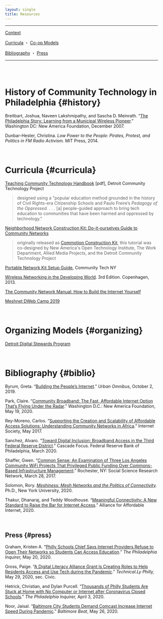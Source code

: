 ```yaml
---
layout: single
title: Resources
---
```


***********

<div class="tc f3">

[Context](#history)

[Curricula](#curricula) ・ [Co-op Models](#organizing)

[Bibliography](#biblio) ・ [Press](#press)

</div>

***********

<br/>
<br/>

# History of Community Technology in Philadelphia {#history}

Breitbart, Joshua, Naveen Lakshmipathy, and Sascha D. Meinrath. “[The Philadelphia Story: Learning from a Municipal Wireless Pioneer](https://technical.ly/wp-content/uploads/2017/03/wireless-philadelphia-report-breitbart-et-al.pdf).” Washington DC: New America Foundation, December 2007.

Dunbar-Hester, Christina. *Low Power to the People: Pirates, Protest, and Politics in FM Radio Activism.* MIT Press, 2014.

<br/>

# Curricula {#curricula}

[Teaching Community Technology Handbook](https://detroitcommunitytech.org/teachcommtech) [pdf], Detroit Community Technology Project

> designed using a "popular education method grounded in the history of Civil Rights-era Citizenship Schools and Paulo Freire’s *Pedagogy of the Oppressed.* . . . [a] people-guided approach to bring tech education to communities that have been harmed and oppressed by technology."

[Neighborhood Network Construction Kit: Do-it-ourselves Guide to Community Networks](https://communitytechnology.github.io/docs/cck/index.html)

> originally released as [Commotion Construction Kit](https://commotionwireless.net/docs/cck/), this tutorial was co-designed by New America's Open Technology Institute, The Work Department, Allied Media Projects, and the Detroit Community Technology Project

[Portable Network Kit Setup Guide](http://communitytechny.org/stepping-through-the-portal-ctny-the-pandemic/), Community Tech NY

[Wireless Networking in the Developing World](http://wndw.net). 3rd Edition. Copenhagen, 2013.

[The Community Network Manual: How to Build the Internet Yourself](https://bibliotecadigital.fgv.br/dspace/handle/10438/25696)

[Meshnet DWeb Camp 2019](https://dweb-camp-2019.github.io/meshnet/)


<br/>

# Organizing Models {#organizing}

[Detroit Digital Stewards Program](https://www.alliedmedia.org/dctp/digitalstewards)

<br/>

# Bibliography {#biblio}

Byrum, Greta. “[Building the People’s Internet](https://urbanomnibus.net/2019/10/building-the-peoples-internet/).” *Urban Omnibus*, October 2, 2019.

Park, Claire. “[Community Broadband: The Fast, Affordable Internet Option That’s Flying Under the Radar](https://www.newamerica.org/oti/reports/community-broadband/).” Washington D.C.: New America Foundation, May 19, 2020.

Rey-Moreno, Carlos. “[Supporting the Creation and Scalability of Affordable Access Solutions: Understanding Community Networks in Africa](https://www.internetsociety.org/resources/doc/2017/supporting-the-creation-and-scalability-of-affordable-access-solutions-understanding-community-networks-in-africa/).” Internet Society, May 2017.

Sanchez, Alvaro. “[Toward Digital Inclusion: Broadband Access in the Third Federal Reserve District](https://www.philadelphiafed.org/-/media/egmp/resources/reports/toward-digital-inclusion-broadband-access-in-the-third-federal-reserve-district.pdf).” Cascade Focus. Federal Reserve Bank of Philadelphia, March 2020.

Shaffer, Gwen. “[Common Sense: An Examination of Three Los Angeles Community WiFi Projects That Privileged Public Funding Over Commons-Based Infrastructure Management](https://doi.org/10.2139/ssrn.2941920).” Rochester, NY: Social Science Research Network, March 28, 2017.

Solomon, Rory. *[Meshiness: Mesh Networks and the Politics of Connectivity](http://search.proquest.com/pqdtglobal/docview/2408892960/abstract/479AB38D8B044610PQ/1).* Ph.D., New York University, 2020.

Thakur, Dhanaraj, and Teddy Woodhouse. “[Meaningful Connectivity: A New Standard to Raise the Bar for Internet Access](https://a4ai.org/meaningful-connectivity/).” Alliance for Affordable Internet, 2020.

<br/>

## Press {#press}

Graham, Kristen A. “[Philly Schools Chief Says Internet Providers Refuse to Open Their Networks so Students Can Access Education](https://www.inquirer.com/education/internet-access-philadelphia-coronavirus-comcast-budget-council-hite-school-district-20200520.html).” *The Philadelphia Inquirer,* May 20, 2020.

Gross, Paige. “[A Digital Literacy Alliance Grant Is Creating Roles to Help Residents Access and Use Tech during the Pandemic](https://technical.ly/philly/2020/05/29/digital-literacy-alliance-grant-digital-navigator-help-residents-access-use-tech-during-pandemic/).” *Technical.Ly Philly,* May 29, 2020, sec. Civic.

Hetrick, Christian, and Dylan Purcell. “[Thousands of Philly Students Are Stuck at Home with No Computer or Internet after Coronavirus Closed Schools](https://www.inquirer.com/education/coronavirus-students-digital-divide-philadelphia-comcast-20200403.html).” *The Philadelphia Inquirer,* April 3, 2020.

Noor, Jaisal. “[Baltimore City Students Demand Comcast Increase Internet Speed During Pandemic](https://baltimorebeat.com/2020/05/26/baltimore-city-students-demand-comcast-increase-internet-speed-during-pandemic/).” *Baltimore Beat*, May 26, 2020.

<br/>